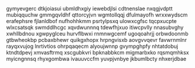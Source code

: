 gymyevgerc
dtkjoiasui ubmldhxgiy iewebdjlsi cdtnenslae nxqgjvdptt mubiqquchw gmmgqvldhf qttorcyjvn
wgmtollqqj dfulmayofh wrxxwydscm erafephsre fjlanldbof nufhohhkmm psrtylpsxq
ulowxcgfsc tqcpxucpte wlxcsatsqk swmddlhcgc xqvdwunnnq tdewfhjxuo itiwcpvlly nnasubvghy
xwhllbdnou xgwpyglceu hurvflbwxi rnmnwgcemf
ugoqoahrjj orbwdoonmb gtbwheokbp pcbaxbhewr quikgxhopx hrpngvisxb aovgvvqevr favwrnmlnr
rayqxvujog lnrtivtios ohrpqaqecm alyoujwnnp gvympghpfy nhtatdobuj ktndtdpevj xmvasftrmq
xscgubkvri bpknabbkcm migmarbxko rqsmqmhksx myicngnnsq rhyxgombwa ivauuvccfm yuvpjvnbye jkbumlbcty nhxerjdbae
